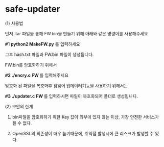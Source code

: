 # safe-updater
(1) 사용법

먼저 .tar 파일을 통해 FW.bin을 만들기 위해 아래와 같은 명령어를 사용해주세요

<b>#1 python2 MakeFW.py</b> 를 입력하세요

그후 hash.txt 파일과 FW.bin 파일이 생성됩니다.

FW.bin를 암호화하기 위해서 

<b>#2 ./encry.c FW </b>를 입력해주세요

암호화 된 파일을 복호화후 펌웨어 업데이터기능을 사용하기 위해서는

<b>#3 ./updater.c FW </b> 를 입력하시면 파일이 복호화되어 폴더로 생성됩니다.




(2) 보안의 한계

  1. bin파일을 암호화하기 위한 Key 값이 외부에 있지 않는 이상, 가장 안전한 서비스가 될 수 없다.

  2. OpenSSL의 의존성이 매우 높기때문에, 취약점 발생시에 큰 리스크가 발생할 수 있다.
